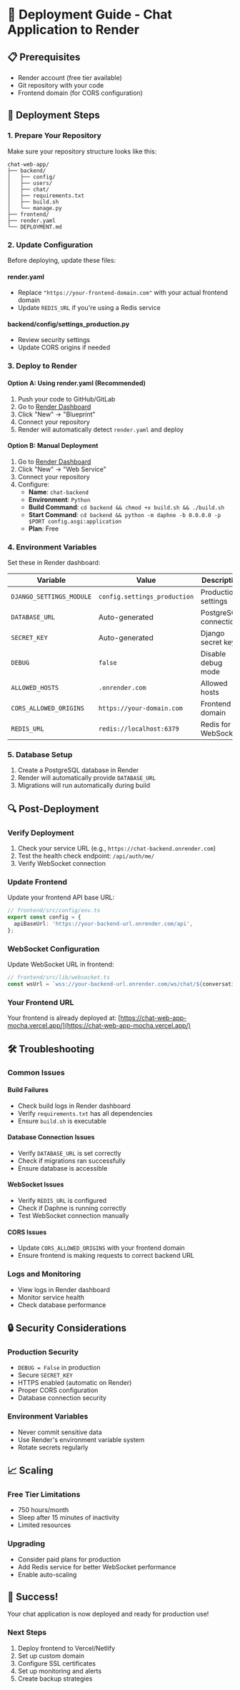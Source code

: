 # 🚀 Deployment Guide - Chat Application to Render

## 📋 Prerequisites
- Render account (free tier available)
- Git repository with your code
- Frontend domain (for CORS configuration)

## 🔧 Deployment Steps

### 1. **Prepare Your Repository**
Make sure your repository structure looks like this:
```
chat-web-app/
├── backend/
│   ├── config/
│   ├── users/
│   ├── chat/
│   ├── requirements.txt
│   ├── build.sh
│   └── manage.py
├── frontend/
├── render.yaml
└── DEPLOYMENT.md
```

### 2. **Update Configuration**
Before deploying, update these files:

#### **render.yaml**
- Replace `"https://your-frontend-domain.com"` with your actual frontend domain
- Update `REDIS_URL` if you're using a Redis service

#### **backend/config/settings_production.py**
- Review security settings
- Update CORS origins if needed

### 3. **Deploy to Render**

#### **Option A: Using render.yaml (Recommended)**
1. Push your code to GitHub/GitLab
2. Go to [Render Dashboard](https://dashboard.render.com)
3. Click "New" → "Blueprint"
4. Connect your repository
5. Render will automatically detect `render.yaml` and deploy

#### **Option B: Manual Deployment**
1. Go to [Render Dashboard](https://dashboard.render.com)
2. Click "New" → "Web Service"
3. Connect your repository
4. Configure:
   - **Name**: `chat-backend`
   - **Environment**: `Python`
   - **Build Command**: `cd backend && chmod +x build.sh && ./build.sh`
   - **Start Command**: `cd backend && python -m daphne -b 0.0.0.0 -p $PORT config.asgi:application`
   - **Plan**: Free

### 4. **Environment Variables**
Set these in Render dashboard:

| Variable | Value | Description |
|----------|-------|-------------|
| `DJANGO_SETTINGS_MODULE` | `config.settings_production` | Production settings |
| `DATABASE_URL` | Auto-generated | PostgreSQL connection |
| `SECRET_KEY` | Auto-generated | Django secret key |
| `DEBUG` | `false` | Disable debug mode |
| `ALLOWED_HOSTS` | `.onrender.com` | Allowed hosts |
| `CORS_ALLOWED_ORIGINS` | `https://your-domain.com` | Frontend domain |
| `REDIS_URL` | `redis://localhost:6379` | Redis for WebSockets |

### 5. **Database Setup**
1. Create a PostgreSQL database in Render
2. Render will automatically provide `DATABASE_URL`
3. Migrations will run automatically during build

## 🔍 **Post-Deployment**

### **Verify Deployment**
1. Check your service URL (e.g., `https://chat-backend.onrender.com`)
2. Test the health check endpoint: `/api/auth/me/`
3. Verify WebSocket connection

### **Update Frontend**
Update your frontend API base URL:
```typescript
// frontend/src/config/env.ts
export const config = {
  apiBaseUrl: 'https://your-backend-url.onrender.com/api',
};
```

### **WebSocket Configuration**
Update WebSocket URL in frontend:
```typescript
// frontend/src/lib/websocket.ts
const wsUrl = `wss://your-backend-url.onrender.com/ws/chat/${conversationId}/?token=${token}`;
```

### **Your Frontend URL**
Your frontend is already deployed at: [https://chat-web-app-mocha.vercel.app/](https://chat-web-app-mocha.vercel.app/)

## 🛠️ **Troubleshooting**

### **Common Issues**

#### **Build Failures**
- Check build logs in Render dashboard
- Verify `requirements.txt` has all dependencies
- Ensure `build.sh` is executable

#### **Database Connection Issues**
- Verify `DATABASE_URL` is set correctly
- Check if migrations ran successfully
- Ensure database is accessible

#### **WebSocket Issues**
- Verify `REDIS_URL` is configured
- Check if Daphne is running correctly
- Test WebSocket connection manually

#### **CORS Issues**
- Update `CORS_ALLOWED_ORIGINS` with your frontend domain
- Ensure frontend is making requests to correct backend URL

### **Logs and Monitoring**
- View logs in Render dashboard
- Monitor service health
- Check database performance

## 🔒 **Security Considerations**

### **Production Security**
- `DEBUG = False` in production
- Secure `SECRET_KEY`
- HTTPS enabled (automatic on Render)
- Proper CORS configuration
- Database connection security

### **Environment Variables**
- Never commit sensitive data
- Use Render's environment variable system
- Rotate secrets regularly

## 📈 **Scaling**

### **Free Tier Limitations**
- 750 hours/month
- Sleep after 15 minutes of inactivity
- Limited resources

### **Upgrading**
- Consider paid plans for production
- Add Redis service for better WebSocket performance
- Enable auto-scaling

## 🎉 **Success!**
Your chat application is now deployed and ready for production use!

### **Next Steps**
1. Deploy frontend to Vercel/Netlify
2. Set up custom domain
3. Configure SSL certificates
4. Set up monitoring and alerts
5. Create backup strategies 